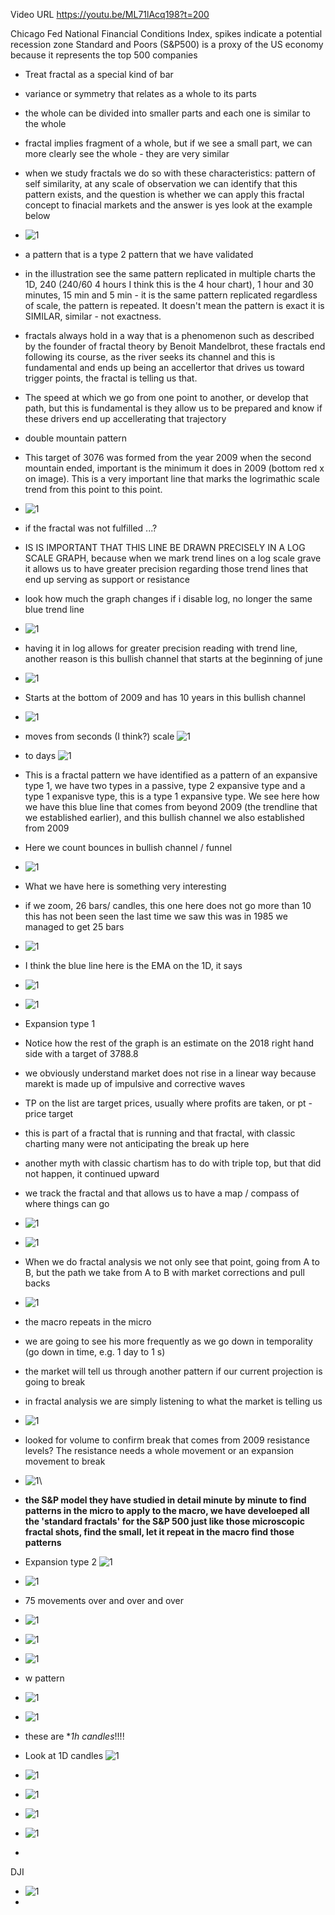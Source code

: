 Video URL https://youtu.be/ML71lAcq198?t=200

Chicago Fed National Financial Conditions Index, spikes indicate a potential recession zone
Standard and Poors (S&P500) is a proxy of the US economy because it represents the top 500 companies

* Treat fractal as a special kind of bar
* variance or symmetry that relates as a whole to its parts
* the whole can be divided into smaller parts and each one is similar to the whole
* fractal implies fragment of a whole, but if we see a small part, we can more clearly see the whole - they are very similar
* when we study fractals we do so with these characteristics: pattern of self similarity, at any scale of observation we can identify that this pattern exists, and the question is whether we can apply this fractal concept to finacial markets and the answer is yes look at the example below
* ![1](https://imgur.com/OIzi4IT.png)
* a pattern that is a type 2 pattern that we have validated
* in the illustration see the same pattern replicated in multiple charts the 1D, 240 (240/60 4 hours I think this is the 4 hour chart), 1 hour and 30 minutes, 15 min and 5 min - it is the same pattern replicated regardless of scale, the pattern is repeated. It doesn't mean the pattern is exact it is SIMILAR, similar - not exactness.
* fractals always hold in a way that is a phenomenon such as described by the founder of fractal theory by Benoit Mandelbrot, these fractals end following its course, as the river seeks its channel and this is fundamental and ends up being an accellertor that drives us toward trigger points, the fractal is telling us that.
* The speed at which we go from one point to another, or develop that path, but this is fundamental is they allow us to be prepared and know if these drivers end up accellerating that trajectory 

* double mountain pattern
* This target of 3076 was formed from the year 2009 when the second mountain ended, important is the minimum it does in 2009 (bottom red x on image). This is a very important line that marks the logrimathic scale trend from this point to this point.
* ![1](https://imgur.com/rPRFj5o.png)
* if the fractal was not fulfilled ...?
* IS IS IMPORTANT THAT THIS LINE BE DRAWN PRECISELY IN A LOG SCALE GRAPH, because when we mark trend lines on a log scale grave it allows us to have greater precision regarding those trend lines that end up serving as support or resistance
* look how much the graph changes if i disable log, no longer the same blue trend line 
* ![1](https://imgur.com/U2cqKHr.png)
* having it in log allows for greater precision reading with trend line, another reason is this bullish channel that starts at the beginning of june
* ![1](https://imgur.com/wl3lh2V.png)
* Starts at the bottom of 2009 and has 10 years in this bullish channel
* ![1](https://imgur.com/VLfvL0T.png)
* moves from seconds (I think?) scale ![1](https://imgur.com/r0LQiFp.png)
* to days ![1](https://imgur.com/HY0rQCb.png)
* This is a fractal pattern we have identified as a pattern of an expansive type 1, we have two types in a passive, type 2 expansive type and a type 1 expanisve type, this is a type 1 expansive type. We see here how we have this blue line that comes from beyond 2009 (the trendline that we established earlier), and this bullish channel we also established from 2009
* Here we count bounces in bullish channel / funnel 
* ![1](https://imgur.com/nTszGDU.png)
* What we have here is something very interesting 
* if we zoom, 26 bars/ candles, this one here does not go more than 10 this has not been seen the last time we saw this was in 1985 we managed to get 25 bars 
* ![1](https://imgur.com/HDJfKed.png)
* I think the blue line here is the EMA on the 1D, it says 
* ![1](https://imgur.com/XcAAhcu.png)
* ![1](https://imgur.com/8YGLAtI.png)
* Expansion type 1
* Notice how the rest of the graph is an estimate on the 2018 right hand side with a target of 3788.8
* we obviously understand market does not rise in a linear way because marekt is made up of impulsive and corrective waves
* TP  on the list are target prices, usually where profits are taken, or pt - price target
* this is part of a fractal that is running and that fractal, with classic charting many were not anticipating the break up here
* another myth with classic chartism has to do with triple top, but that did not happen, it continued upward
* we track the fractal and that allows us to have a map / compass of where things can go

* ![1](https://imgur.com/rnXnHKe.png)
* ![1](https://imgur.com/qLB0G5r.png)
* When we do fractal analysis we not only see that point, going from A to B, but the path we take from A to B with market corrections and pull backs
* ![1](https://imgur.com/GweHVXR.png)
* the macro repeats in the micro
* we are going to see his more frequently as we go down in temporality (go down in time, e.g. 1 day to 1 s)
* the market will tell us through another pattern if our current projection is going to break
* in fractal analysis we are simply listening to what the market is telling us 
* ![1](https://imgur.com/iXHbBEc.png)
* looked for volume to confirm break that comes from 2009 resistance levels? The resistance needs a whole movement or an expansion movement to break
* ![1](https://imgur.com/ZWAvYYl.png)\
* **the S&P model they have studied in detail minute by minute to find patterns in the micro to apply to the macro, we have develoeped all the 'standard fractals' for the S&P 500 just like those microscopic fractal shots, find the small, let it repeat in the macro find those patterns**


* Expansion type 2 ![1](https://imgur.com/VzcECLt.png)
* ![1](https://imgur.com/iBMHQsG.png)
* 75 movements over and over and over
* ![1](https://imgur.com/v7W72xT.png)
* ![1](https://imgur.com/0McHBCe.png)
* ![1](https://imgur.com/5ZPKtkt.png)
* w pattern
* ![1](https://imgur.com/xHLVBny.png)
* ![1](https://imgur.com/obVXc06.png)
* these are **1h candles*!!!!
* Look at 1D candles ![1](https://imgur.com/5dVP2sm.png)
* ![1](https://imgur.com/YC4p9da.png)
* ![1](https://imgur.com/uUXV965.png)
* ![1](https://imgur.com/jdi1Tox.png)

* ![1](https://imgur.com/R4rvh3o.png)
* 

DJI
* ![1](https://imgur.com/6zenG3q.png)
* 

